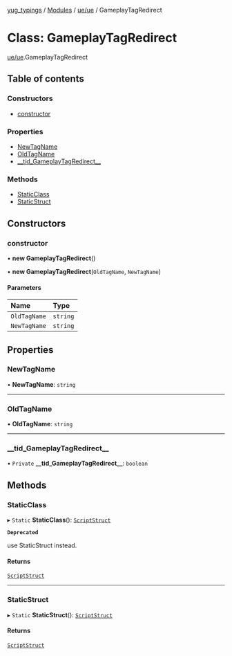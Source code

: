 [yug_typings](../README.md) / [Modules](../modules.md) / [ue/ue](../modules/ue_ue.md) / GameplayTagRedirect

# Class: GameplayTagRedirect

[ue/ue](../modules/ue_ue.md).GameplayTagRedirect

## Table of contents

### Constructors

- [constructor](ue_ue.GameplayTagRedirect.md#constructor)

### Properties

- [NewTagName](ue_ue.GameplayTagRedirect.md#newtagname)
- [OldTagName](ue_ue.GameplayTagRedirect.md#oldtagname)
- [\_\_tid\_GameplayTagRedirect\_\_](ue_ue.GameplayTagRedirect.md#__tid_gameplaytagredirect__)

### Methods

- [StaticClass](ue_ue.GameplayTagRedirect.md#staticclass)
- [StaticStruct](ue_ue.GameplayTagRedirect.md#staticstruct)

## Constructors

### constructor

• **new GameplayTagRedirect**()

• **new GameplayTagRedirect**(`OldTagName`, `NewTagName`)

#### Parameters

| Name | Type |
| :------ | :------ |
| `OldTagName` | `string` |
| `NewTagName` | `string` |

## Properties

### NewTagName

• **NewTagName**: `string`

___

### OldTagName

• **OldTagName**: `string`

___

### \_\_tid\_GameplayTagRedirect\_\_

• `Private` **\_\_tid\_GameplayTagRedirect\_\_**: `boolean`

## Methods

### StaticClass

▸ `Static` **StaticClass**(): [`ScriptStruct`](ue_ue.ScriptStruct.md)

**`Deprecated`**

use StaticStruct instead.

#### Returns

[`ScriptStruct`](ue_ue.ScriptStruct.md)

___

### StaticStruct

▸ `Static` **StaticStruct**(): [`ScriptStruct`](ue_ue.ScriptStruct.md)

#### Returns

[`ScriptStruct`](ue_ue.ScriptStruct.md)
